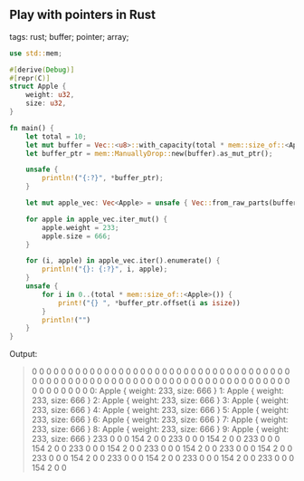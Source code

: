 Play with pointers in Rust
--------------------------

tags: rust; buffer; pointer; array;

```rust
use std::mem;

#[derive(Debug)]
#[repr(C)]
struct Apple {
    weight: u32,
    size: u32,
}

fn main() {
    let total = 10;
    let mut buffer = Vec::<u8>::with_capacity(total * mem::size_of::<Apple>());
    let buffer_ptr = mem::ManuallyDrop::new(buffer).as_mut_ptr();

    unsafe {
        println!("{:?}", *buffer_ptr);
    }

    let mut apple_vec: Vec<Apple> = unsafe { Vec::from_raw_parts(buffer_ptr.cast(), total, total) };

    for apple in apple_vec.iter_mut() {
        apple.weight = 233;
        apple.size = 666;
    }

    for (i, apple) in apple_vec.iter().enumerate() {
        println!("{}: {:?}", i, apple);
    }
    unsafe {
        for i in 0..(total * mem::size_of::<Apple>()) {
            print!("{} ", *buffer_ptr.offset(i as isize))
        }
        println!("")
    }
}
```

Output:

> 0 0 0 0 0 0 0 0 0 0 0 0 0 0 0 0 0 0 0 0 0 0 0 0 0 0 0 0 0 0 0 0 0 0 0 0 0 0 0 0 0 0 0 0 0 0 0 0 0 0 0 0 0 0 0 0 0 0 0 0 0 0 0 0 0 0 0 0 0 0 0 0 0 0 0 0 0 0 0 0 
> 0: Apple { weight: 233, size: 666 }
> 1: Apple { weight: 233, size: 666 }
> 2: Apple { weight: 233, size: 666 }
> 3: Apple { weight: 233, size: 666 }
> 4: Apple { weight: 233, size: 666 }
> 5: Apple { weight: 233, size: 666 }
> 6: Apple { weight: 233, size: 666 }
> 7: Apple { weight: 233, size: 666 }
> 8: Apple { weight: 233, size: 666 }
> 9: Apple { weight: 233, size: 666 }
> 233 0 0 0 154 2 0 0 233 0 0 0 154 2 0 0 233 0 0 0 154 2 0 0 233 0 0 0 154 2 0 0 233 0 0 0 154 2 0 0 233 0 0 0 154 2 0 0 233 0 0 0 154 2 0 0 233 0 0 0 154 2 0 0 233 0 0 0 154 2 0 0 233 0 0 0 154 2 0 0
